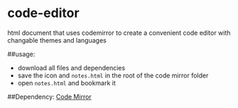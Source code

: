 # code-editor
html document that uses codemirror to create a convenient code editor with changable themes and languages

##usage:  
* download all files and dependencies
* save the icon and `notes.html` in the root of the code mirror folder
* open `notes.html` and bookmark it

##Dependency:
[Code Mirror](https://github.com/codemirror/codemirror)
